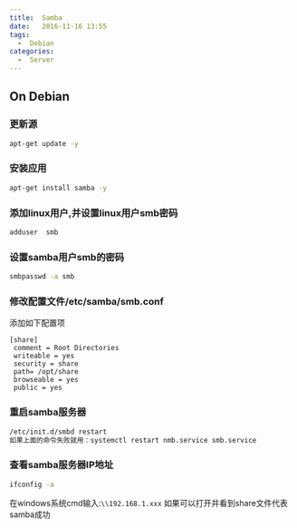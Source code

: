 ```yaml
---
title:  Samba
date:   2016-11-16 13:55
tags:
  -  Debian
categories:
  -  Server
---
```


## On Debian

### 更新源
```bash
apt-get update -y
```


### 安装应用

```bash
apt-get install samba -y
```

### 添加linux用户,并设置linux用户smb密码

```bash
adduser  smb
```



### 设置samba用户smb的密码

```bash
smbpasswd -a smb
```
###  修改配置文件/etc/samba/smb.conf
添加如下配置项

```
[share]
 comment = Root Directories
 writeable = yes
 security = share
 path= /opt/share
 browseable = yes
 public = yes
```

### 重启samba服务器

```bash
/etc/init.d/smbd restart 
如果上面的命令失败就用：systemctl restart nmb.service smb.service
```

### 查看samba服务器IP地址

```bash
ifconfig -a
```

在windows系统cmd输入:`\\192.168.1.xxx`
如果可以打开并看到share文件代表samba成功

